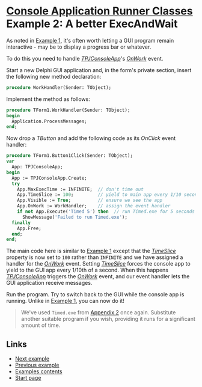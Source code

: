 # [Console Application Runner Classes](../../index.md) Example 2: A better ExecAndWait

As noted in [Example 1](./Example1.md), it's often worth letting a GUI program remain interactive - may be to display a progress bar or whatever.

To do this you need to handle [_TPJConsoleApp_](../API/TPJConsoleApp.md)'s [_OnWork_](../API/TPJCustomConsoleApp-OnWork.md) event.

Start a new Delphi GUI application and, in the form's private section, insert the following new method declaration:

```pascal
procedure WorkHandler(Sender: TObject);
```

Implement the method as follows:

```pascal
procedure TForm1.WorkHandler(Sender: TObject);
begin
  Application.ProcessMessages;
end;
```

Now drop a _TButton_ and add the following code as its _OnClick_ event handler:

```pascal
procedure TForm1.Button1Click(Sender: TObject);
var
  App: TPJConsoleApp;
begin
  App := TPJConsoleApp.Create;
  try
    App.MaxExecTime := INFINITE;  // don't time out
    App.TimeSlice := 100;         // yield to main app every 1/10 second
    App.Visible := True;          // ensure we see the app
    App.OnWork := WorkHandler;    // assign the event handler
    if not App.Execute('Timed 5') then  // run Timed.exe for 5 seconds
      ShowMessage('Failed to run Timed.exe');
  finally
    App.Free;
  end;
end;
```

The main code here is similar to [Example 1](./Example1.md) except that the [_TimeSlice_](../API/TPJCustomConsoleApp-TimeSlice.md) property is now set to `100` rather than `INFINITE` and we have assigned a handler for the [_OnWork_](../API/TPJCustomConsoleApp-OnWork.md) event. Setting [_TimeSlice_](../API/TPJCustomConsoleApp-TimeSlice.md) forces the console app to yield to the GUI app every 1/10th of a second. When this happens [_TPJConsoleApp_](../API/TPJConsoleApp.md) triggers the [_OnWork_](../API/TPJCustomConsoleApp-OnWork.md) event, and our event handler lets the GUI application receive messages.

Run the program. Try to switch back to the GUI while the console app is running. Unlike in [Example 1](./Example1.md), you can now do it!

> We've used `Timed.exe` from [Appendix 2](../Appendices/Appendix2.md) once again. Substitute another suitable program if you wish, providing it runs for a significant amount of time.

## Links

* [Next example](./Example3.md)
* [Previous example](./Example1.md)
* [Examples contents](../Examples.md)
* [Start page](../../index.md)
